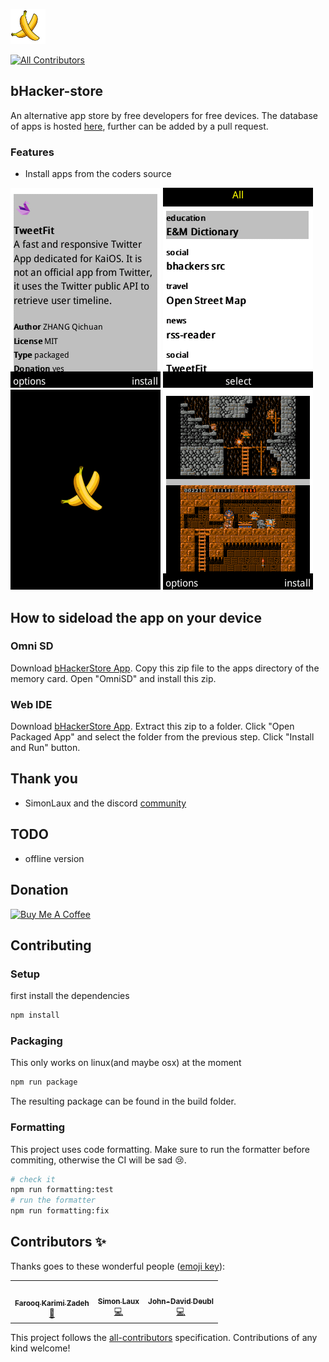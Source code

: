 ![logo](/images/logo.png)
<!-- ALL-CONTRIBUTORS-BADGE:START - Do not remove or modify this section -->
[![All Contributors](https://img.shields.io/badge/all_contributors-3-orange.svg?style=flat-square)](#contributors-)
<!-- ALL-CONTRIBUTORS-BADGE:END -->

## bHacker-store

An alternative app store by free developers for free devices.
The database of apps is hosted [here](https://gitlab.com/banana-hackers/store-db/-/tree/master), further can be added by a pull request.

### Features

- Install apps from the coders source

![image-1](/images/image-1.png)
![image-2](/images/image-2.png)
![image-3](/images/image-3.png)
![image-4](/images/image-4.png)

## How to sideload the app on your device

### Omni SD

Download [bHackerStore App](https://github.com/strukturart/bHacker-store/releases/latest).
Copy this zip file to the apps directory of the memory card.
Open "OmniSD" and install this zip.

### Web IDE

Download [bHackerStore App](https://github.com/strukturart/bHacker-store/releases/latest).
Extract this zip to a folder.
Click "Open Packaged App" and select the folder from the previous step.
Click "Install and Run" button.

## Thank you

- SimonLaux and the discord [community](https://discord.gg/t2CBPb)

## TODO

- offline version

## Donation

<a href="https://www.buymeacoffee.com/vj6Q8lR" target="_blank"><img src="https://cdn.buymeacoffee.com/buttons/lato-orange.png" alt="Buy Me A Coffee" style="height: 25px !important;width: 108px !important;" ></a>

## Contributing

### Setup

first install the dependencies

```sh
npm install
```

### Packaging

This only works on linux(and maybe osx) at the moment

```sh
npm run package
```

The resulting package can be found in the build folder.

### Formatting

This project uses code formatting. Make sure to run the formatter before commiting, otherwise the CI will be sad 😢.

```sh
# check it
npm run formatting:test
# run the formatter
npm run formatting:fix
```

## Contributors ✨

Thanks goes to these wonderful people ([emoji key](https://allcontributors.org/docs/en/emoji-key)):

<!-- ALL-CONTRIBUTORS-LIST:START - Do not remove or modify this section -->
<!-- prettier-ignore-start -->
<!-- markdownlint-disable -->
<table>
  <tr>
    <td align="center"><a href="https://notabug.org/farooqkz"><img src="https://avatars0.githubusercontent.com/u/15038218?v=4" width="100px;" alt=""/><br /><sub><b>Farooq Karimi Zadeh</b></sub></a><br /><a href="#ideas-farooqkz" title="Ideas, Planning, & Feedback">🤔</a></td>
    <td align="center"><a href="https://github.com/Simon-Laux"><img src="https://avatars2.githubusercontent.com/u/18725968?v=4" width="100px;" alt=""/><br /><sub><b>Simon Laux</b></sub></a><br /><a href="https://github.com/strukturart/bHacker-store-client/commits?author=Simon-Laux" title="Code">💻</a></td>
    <td align="center"><a href="http://strukturart.com"><img src="https://avatars0.githubusercontent.com/u/5286893?v=4" width="100px;" alt=""/><br /><sub><b>John-David Deubl</b></sub></a><br /><a href="https://github.com/strukturart/bHacker-store-client/commits?author=strukturart" title="Code">💻</a></td>
  </tr>
</table>

<!-- markdownlint-enable -->
<!-- prettier-ignore-end -->
<!-- ALL-CONTRIBUTORS-LIST:END -->

This project follows the [all-contributors](https://github.com/all-contributors/all-contributors) specification. Contributions of any kind welcome!
